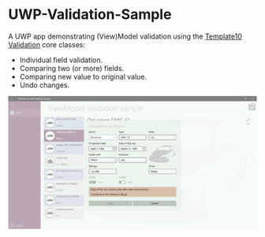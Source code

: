 # UWP-Validation-Sample
A UWP app demonstrating (View)Model validation using the [Template10 Validation](https://github.com/Windows-XAML/Template10.Validation) core classes:
* Individual field validation.
* Comparing two (or more) fields.
* Comparing new value to original value.
* Undo changes.

![Screenshot](Assets/Screenshot.png?raw=true "Edit Form")

